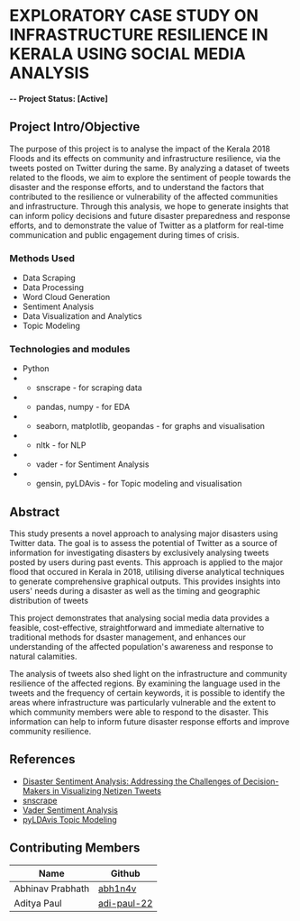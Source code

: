 # EXPLORATORY CASE STUDY ON INFRASTRUCTURE RESILIENCE IN KERALA USING SOCIAL MEDIA ANALYSIS

#### -- Project Status: [Active]

## Project Intro/Objective
The purpose of this project is to analyse the impact of the Kerala 2018 Floods and its effects on community and infrastructure resilience, via the tweets posted on Twitter during the same.
By analyzing a dataset of tweets related to the floods, we aim to explore the sentiment of people towards the disaster and the response efforts, and to understand the factors that contributed to the resilience or vulnerability of the affected communities and infrastructure. Through this analysis, we hope to generate insights that can inform policy decisions and future disaster preparedness and response efforts, and to demonstrate the value of Twitter as a platform for real-time communication and public engagement during times of crisis.

### Methods Used
* Data Scraping
* Data Processing
* Word Cloud Generation
* Sentiment Analysis
* Data Visualization and Analytics
* Topic Modeling

### Technologies and modules
* Python
*  - snscrape - for scraping data
*  - pandas, numpy - for EDA
*  - seaborn, matplotlib, geopandas - for graphs and visualisation
*  - nltk - for NLP
*  - vader - for Sentiment Analysis
*  - gensin, pyLDAvis - for Topic modeling and visualisation

## Abstract
This study presents a novel approach to analysing major disasters using Twitter data. The goal is to assess the potential of Twitter as a source of information for investigating disasters by exclusively analysing tweets posted by users during past events. This approach is applied to the major flood that occured in Kerala in 2018, utilising diverse analytical techniques to generate comprehensive graphical outputs. This provides insights into users' needs during a disaster as well as the timing and geographic distribution of tweets

This project demonstrates that analysing social media data provides a feasible, cost-effective, straightforward and immediate alternative to traditional methods for dsaster management, and enhances our understanding of the affected population's awareness and response to natural calamities.

The analysis of tweets also shed light on the infrastructure and community resilience of the affected regions. By examining the language used in the tweets and the frequency of certain keywords, it is possible to identify the areas where infrastructure was particularly vulnerable and the extent to which community members were able to respond to the disaster. This information can help to inform future disaster response efforts and improve community resilience.


## References
* [Disaster Sentiment Analysis: Addressing the Challenges of Decision-Makers in Visualizing Netizen Tweets](https://iopscience.iop.org/article/10.1088/1757-899X/803/1/012039)
* [snscrape](https://github.com/JustAnotherArchivist/snscrape)
* [Vader Sentiment Analysis](https://github.com/cjhutto/vaderSentiment)
* [pyLDAvis Topic Modeling](https://github.com/bmabey/pyLDAvis)


## Contributing Members

|Name     |Github           | 
|---------|-----------------|
|Abhinav Prabhath|[abh1n4v](https://github.com/abh1n4v)|
|Aditya Paul|[adi-paul-22](https://github.com/adi-paul-22)|
